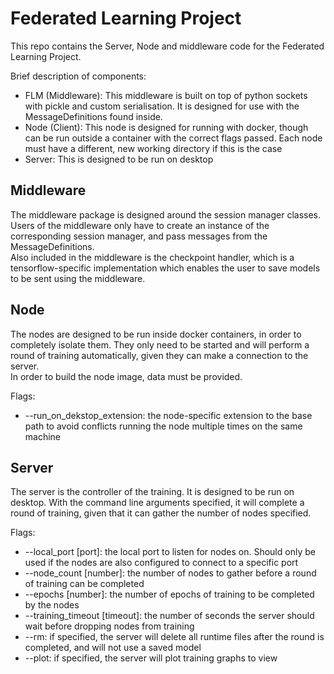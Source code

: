# Federated Learning Project

This repo contains the Server, Node and middleware code for the Federated Learning Project.

Brief description of components:
- FLM (Middleware): This middleware is built on top of python sockets with pickle and custom serialisation. It is designed for use with the MessageDefinitions found inside.
- Node (Client): This node is designed for running with docker, though can be run outside a container with the correct flags passed. Each node must have a different, new working directory if this is the case
- Server: This is designed to be run on desktop

## Middleware
The middleware package is designed around the session manager classes. Users of the middleware only have to create an instance of the corresponding session manager, and pass messages from the MessageDefinitions.\
Also included in the middleware is the checkpoint handler, which is a tensorflow-specific implementation which enables the user to save models to be sent using the middleware.

## Node
The nodes are designed to be run inside docker containers, in order to completely isolate them. They only need to be started and will perform a round of training automatically, given they can make a connection to the server.\
In order to build the node image, data must be provided.

Flags:
- --run_on_dekstop_extension: the node-specific extension to the base path to avoid conflicts running the node multiple times on the same machine


## Server
The server is the controller of the training. It is designed to be run on desktop. With the command line arguments specified, it will complete a round of training, given that it can gather the number of nodes specified.

Flags:
- --local_port [port]: the local port to listen for nodes on. Should only be used if the nodes are also configured to connect to a specific port
- --node_count [number]: the number of nodes to gather before a round of training can be completed
- --epochs [number]: the number of epochs of training to be completed by the nodes
- --training_timeout [timeout]: the number of seconds the server should wait before dropping nodes from training
- --rm: if specified, the server will delete all runtime files after the round is completed, and will not use a saved model
- --plot: if specified, the server will plot training graphs to view